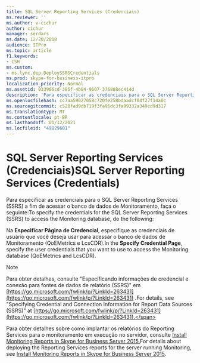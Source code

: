 ```yaml
---
title: SQL Server Reporting Services (Credenciais)
ms.reviewer: ''
ms.author: v-cichur
author: cichur
manager: serdars
ms.date: 12/20/2018
audience: ITPro
ms.topic: article
f1.keywords:
- CSH
ms.custom:
- ms.lync.dep.DeploySSRSCredentials
ms.prod: skype-for-business-itpro
localization_priority: Normal
ms.assetid: 033906cd-385f-4b04-9607-376888ec414d
description: 'Para especificar as credenciais para o SQL Server Reporting Services (SSRS) a fim de acessar o banco de dados de Monitoramento, faça o seguinte:'
ms.openlocfilehash: cc7aa59027058c720fe258bdaadcf04f27f14a0c
ms.sourcegitcommit: c528fad9db719f3fa96dc3fa99332a349cd9d317
ms.translationtype: MT
ms.contentlocale: pt-BR
ms.lasthandoff: 01/12/2021
ms.locfileid: "49829601"
---
```

# <a name="sql-server-reporting-services-credentials"></a><span data-ttu-id="9f384-103">SQL Server Reporting Services (Credenciais)</span><span class="sxs-lookup"><span data-stu-id="9f384-103">SQL Server Reporting Services (Credentials)</span></span>
 
<span data-ttu-id="9f384-104">Para especificar as credenciais para o SQL Server Reporting Services (SSRS) a fim de acessar o banco de dados de Monitoramento, faça o seguinte:</span><span class="sxs-lookup"><span data-stu-id="9f384-104">To specify the credentials for the SQL Server Reporting Services (SSRS) to access the Monitoring database, do the following:</span></span>
  
<span data-ttu-id="9f384-105">Na **Especificar Página de Credencial**, especifique as credenciais de usuário que você deseja usar para acessar o banco de dados de Monitoramento (QoEMetrics e LcsCDR).</span><span class="sxs-lookup"><span data-stu-id="9f384-105">In the **Specify Credential Page**, specify the user credentials that you want to use to access the Monitoring database (QoEMetrics and LcsCDR).</span></span> 
  
> [!NOTE]
> <span data-ttu-id="9f384-106">Para obter detalhes, consulte "Especificando informações de credencial e conexão para fontes de dados de relatório (SSRS)" em [https://go.microsoft.com/fwlink/p/?LinkId=263431](https://go.microsoft.com/fwlink/p/?LinkId=263431) .</span><span class="sxs-lookup"><span data-stu-id="9f384-106">For details, see "Specifying Credential and Connection Information for Report Data Sources (SSRS)" at [https://go.microsoft.com/fwlink/p/?LinkId=263431](https://go.microsoft.com/fwlink/p/?LinkId=263431).</span></span> 
  
<span data-ttu-id="9f384-107">Para obter detalhes sobre como implantar os relatórios do Reporting Services para o monitoramento em execução no servidor, consulte [Install Monitoring Reports in Skype for Business Server 2015.](../../deploy/deploy-monitoring/install-monitoring-reports.md)</span><span class="sxs-lookup"><span data-stu-id="9f384-107">For details about deploying the Reporting Services reports for the server running Monitoring, see [Install Monitoring Reports in Skype for Business Server 2015](../../deploy/deploy-monitoring/install-monitoring-reports.md).</span></span>
  

